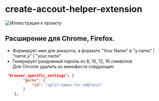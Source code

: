 # create-accout-helper-extension
![Иллюстрация к проекту](https://github.com/webRuslanZ/docs/raw/main/split-names.png)  <br/>

## Расширение для Chrome, Firefox. <br/>
* Формирует имя для аккаунта, в формате "Your Name" в  "y.name" | "name.y" | "your.name" <br/>
* Генерирует рандомный пароль из 8, 10, 12, 16 символов <br/>
Для Chrome удалить из манифеста следующее:
```json
 "browser_specific_settings": {
        "gecko": {
            "id": "split-names-for-ad@local"
        }
    },
```

